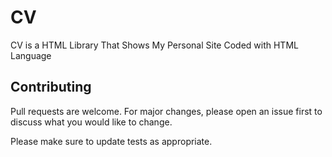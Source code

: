 # CV

CV is a HTML Library That Shows My Personal Site Coded with HTML Language

## Contributing

Pull requests are welcome. For major changes, please open an issue first
to discuss what you would like to change.

Please make sure to update tests as appropriate.
